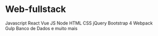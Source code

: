 # Web-fullstack
 Javascript React Vue JS Node HTML CSS jQuery Bootstrap 4 Webpack Gulp Banco de Dados e muito mais

